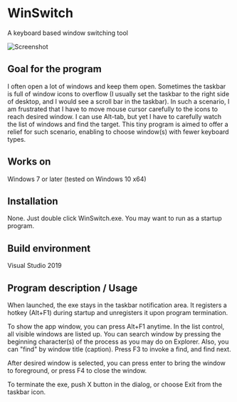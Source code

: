 WinSwitch
====
A keyboard based window switching tool  

![Screenshot](https://raw.github.com/wiki/kmaki565/WinSwitch/images/WinSwitchScrShot.png)
## Goal for the program
I often open a lot of windows and keep them open. Sometimes the taskbar is full of window icons to overflow (I usually set the taskbar to the right side of desktop, and I would see a scroll bar in the taskbar). In such a scenario, I am frustrated that I have to move mouse cursor carefully to the icons to reach desired window. I can use Alt-tab, but yet I have to carefully watch the list of windows and find the target.
This tiny program is aimed to offer a relief for such scenario, enabling to choose window(s) with fewer keyboard types.
## Works on
Windows 7 or later (tested on Windows 10 x64)
## Installation
None. Just double click WinSwitch.exe. You may want to run as a startup program.
## Build environment
Visual Studio 2019
## Program description / Usage
When launched, the exe stays in the taskbar notification area.
It registers a hotkey (Alt+F1) during startup and unregisters it upon program termination.

To show the app window, you can press Alt+F1 anytime.
In the list control, all visible windows are listed up. You can search window by pressing the beginning character(s) of the process as you may do on Explorer. Also, you can "find" by window title (caption). Press F3 to invoke a find, and find next.

After desired window is selected, you can press enter to bring the window to foreground, or press F4 to close the window.

To terminate the exe, push X button in the dialog, or choose Exit from the taskbar icon.

